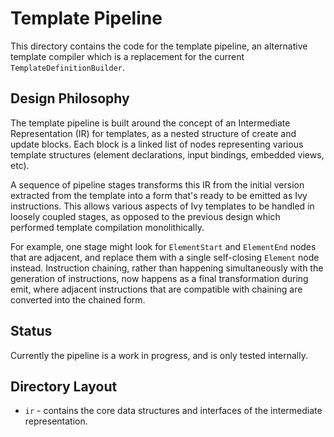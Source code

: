 # Template Pipeline

This directory contains the code for the template pipeline, an alternative template compiler which is a replacement for the current `TemplateDefinitionBuilder`.

## Design Philosophy

The template pipeline is built around the concept of an Intermediate Representation (IR) for templates, as a nested structure of create and update blocks. Each block is a linked list of nodes representing various template structures (element declarations, input bindings, embedded views, etc).

A sequence of pipeline stages transforms this IR from the initial version extracted from the template into a form that's ready to be emitted as Ivy instructions. This allows various aspects of Ivy templates to be handled in loosely coupled stages, as opposed to the previous design which performed template compilation monolithically.

For example, one stage might look for `ElementStart` and `ElementEnd` nodes that are adjacent, and replace them with a single self-closing `Element` node instead. Instruction chaining, rather than happening simultaneously with the generation of instructions, now happens as a final transformation during emit, where adjacent instructions that are compatible with chaining are converted into the chained form.

## Status

Currently the pipeline is a work in progress, and is only tested internally.

## Directory Layout

* `ir` - contains the core data structures and interfaces of the intermediate representation.
